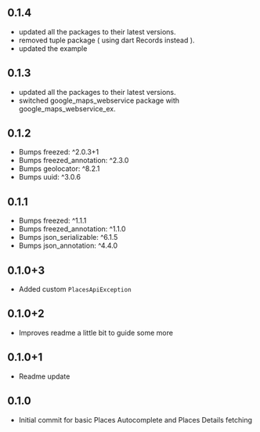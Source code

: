## 0.1.4

- updated all the packages to their latest versions.
- removed tuple package ( using dart Records instead ).
- updated the example

## 0.1.3

- updated all the packages to their latest versions.
- switched google_maps_webservice package with google_maps_webservice_ex.

## 0.1.2

- Bumps freezed: ^2.0.3+1
- Bumps freezed_annotation: ^2.3.0
- Bumps geolocator: ^8.2.1
- Bumps uuid: ^3.0.6

## 0.1.1

- Bumps freezed: ^1.1.1
- Bumps freezed_annotation: ^1.1.0
- Bumps json_serializable: ^6.1.5
- Bumps json_annotation: ^4.4.0

## 0.1.0+3

- Added custom `PlacesApiException`

## 0.1.0+2

- Improves readme a little bit to guide some more

## 0.1.0+1

- Readme update

## 0.1.0

- Initial commit for basic Places Autocomplete and Places Details fetching
